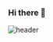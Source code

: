 ### Hi there 👋
![header](https://capsule-render.vercel.app/api?type=waving&color=_143422&height=300&section=header&text=Front-End%20Developer&animation=fadeIn&fontSize=40&fontColor=0000000)
<!--
**Givehim/Givehim** is a ✨ _special_ ✨ repository because its `README.md` (this file) appears on your GitHub profile.

Here are some ideas to get you started:

- 🔭 I’m currently working on ...
- 🌱 I’m currently learning ...
- 👯 I’m looking to collaborate on ...
- 🤔 I’m looking for help with ...
- 💬 Ask me about ...
- 📫 How to reach me: ...
- 😄 Pronouns: ...
- ⚡ Fun fact: ...
-->

